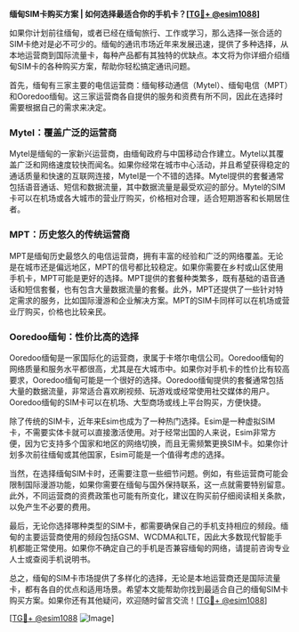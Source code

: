 **缅甸SIM卡购买方案 | 如何选择最适合你的手机卡？[[TG💪+ @esim1088](https://t.me/s/esim1088)]**

如果你计划前往缅甸，或者已经在缅甸旅行、工作或学习，那么选择一张合适的SIM卡绝对是必不可少的。缅甸的通讯市场近年来发展迅速，提供了多种选择，从本地运营商到国际流量卡，每种产品都有其独特的优缺点。本文将为你详细介绍缅甸SIM卡的各种购买方案，帮助你轻松搞定通讯问题。

首先，缅甸有三家主要的电信运营商：缅甸移动通信（Mytel）、缅甸电信（MPT）和Ooredoo缅甸。这三家运营商各自提供的服务和资费有所不同，因此在选择时需要根据自己的需求来决定。

### Mytel：覆盖广泛的运营商

Mytel是缅甸的一家新兴运营商，由缅甸政府与中国移动合作建立。Mytel以其覆盖广泛和网络速度较快而闻名。如果你经常在城市中心活动，并且希望获得稳定的通话质量和快速的互联网连接，Mytel是一个不错的选择。Mytel提供的套餐通常包括语音通话、短信和数据流量，其中数据流量是最受欢迎的部分。Mytel的SIM卡可以在机场或各大城市的营业厅购买，价格相对合理，适合短期游客和长期居住者。

### MPT：历史悠久的传统运营商

MPT是缅甸历史最悠久的电信运营商，拥有丰富的经验和广泛的网络覆盖。无论是在城市还是偏远地区，MPT的信号都比较稳定。如果你需要在乡村或山区使用手机卡，MPT可能是更好的选择。MPT提供的套餐种类繁多，既有基础的语音通话和短信套餐，也有包含大量数据流量的套餐。此外，MPT还提供了一些针对特定需求的服务，比如国际漫游和企业解决方案。MPT的SIM卡同样可以在机场或营业厅购买，价格也比较亲民。

### Ooredoo缅甸：性价比高的选择

Ooredoo缅甸是一家国际化的运营商，隶属于卡塔尔电信公司。Ooredoo缅甸的网络质量和服务水平都很高，尤其是在大城市中。如果你对手机卡的性价比有较高要求，Ooredoo缅甸可能是一个很好的选择。Ooredoo缅甸提供的套餐通常包括大量的数据流量，非常适合喜欢刷视频、玩游戏或经常使用社交媒体的用户。Ooredoo缅甸的SIM卡可以在机场、大型商场或线上平台购买，方便快捷。

除了传统的SIM卡，近年来Esim也成为了一种热门选择。Esim是一种虚拟SIM卡，不需要实体卡就可以直接激活使用。对于经常出国的人来说，Esim非常方便，因为它支持多个国家和地区的网络切换，而且无需频繁更换SIM卡。如果你计划多次前往缅甸或其他国家，Esim可能是一个值得考虑的选择。

当然，在选择缅甸SIM卡时，还需要注意一些细节问题。例如，有些运营商可能会限制国际漫游功能，如果你需要在缅甸与国外保持联系，这一点就需要特别留意。此外，不同运营商的资费政策也可能有所变化，建议在购买前仔细阅读相关条款，以免产生不必要的费用。

最后，无论你选择哪种类型的SIM卡，都需要确保自己的手机支持相应的频段。缅甸的主要运营商使用的频段包括GSM、WCDMA和LTE，因此大多数现代智能手机都能正常使用。如果你不确定自己的手机是否兼容缅甸的网络，请提前咨询专业人士或查阅手机说明书。

总之，缅甸的SIM卡市场提供了多样化的选择，无论是本地运营商还是国际流量卡，都有各自的优点和适用场景。希望本文能帮助你找到最适合自己的缅甸SIM卡购买方案。如果你还有其他疑问，欢迎随时留言交流！[[TG💪+ @esim1088](https://t.me/s/esim1088)]

[[TG💪+ @esim1088](https://t.me/s/esim1088) ![Image](https://i.postimg.cc/4NQfJmqS/Snipaste-2025-05-13-00-14-12.png)]